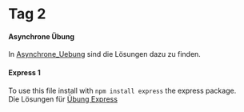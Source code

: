 # Tag 2
#### Asynchrone Übung
In [Asynchrone_Uebung](./Asynchrone_Uebung/) sind die Lösungen dazu zu finden.
#### Express 1
To use this file install with ```npm install express``` the express package.<br>
Die Lösungen für [Übung Express](./express1/main.js)
